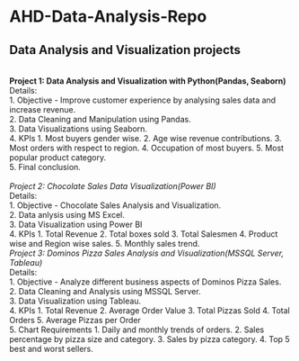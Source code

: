 # AHD-Data-Analysis-Repo
## Data Analysis and Visualization projects ##
<br>
<b>Project 1: Data Analysis and Visualization with Python(Pandas, Seaborn)</b>
</br>
Details:
<br>
1. Objective - Improve customer experience by analysing sales data and increase revenue.
</br>
2. Data Cleaning and Manipulation using Pandas.
<br>
3. Data Visualizations using Seaborn.
</br>
4. KPIs
    1. Most buyers gender wise.
    2. Age wise revenue contributions.
    3. Most orders with respect to region.
    4. Occupation of most buyers.
    5. Most popular product category.
<br>
5. Final conclusion.
</br>

<br>
<i>Project 2: Chocolate Sales Data Visualization(Power BI)</i>
</br>
Details:
<br>
1. Objective - Chocolate Sales Analysis and Visualization.
</br>
2. Data anlysis using MS Excel.
<br>
3. Data Visualization using Power BI
</br>
4. KPIs
    1. Total Revenue
    2. Total boxes sold
    3. Total Salesmen
    4. Product wise and Region wise sales.
    5. Monthly sales trend.

<br>
<i>Project 3: Dominos Pizza Sales Analysis and Visualization(MSSQL Server, Tableau)</i>
</br>
Details:
<br>
1. Objective - Analyze different business aspects of Dominos Pizza Sales.
</br>
2. Data Cleaning and Analysis using MSSQL Server.
<br>
3. Data Visualization using Tableau.
</br>
4. KPIs
    1. Total Revenue
    2. Average Order Value
    3. Total Pizzas Sold
    4. Total Orders
    5. Average Pizzas per Order
<br>
5. Chart Requirements
    1. Daily and monthly trends of orders.
    2. Sales percentage by pizza size and category.
    3. Sales by pizza category.
    4. Top 5 best and worst sellers.
<br>
